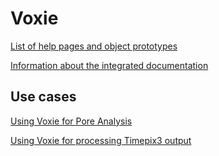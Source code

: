 # Voxie

[List of help pages and object prototypes](voxie:///help/index)

[Information about the integrated documentation](voxie:///help/topic/integrated-documentation)

## Use cases

[Using Voxie for Pore Analysis](voxie:///help/topic/pore-analysis-overview)

[Using Voxie for processing Timepix3 output](voxie:///help/topic/timepix3-overview)
